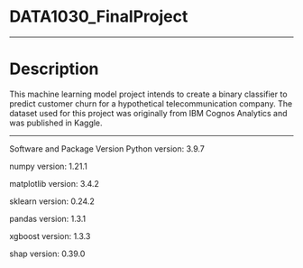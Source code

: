 # DATA1030_FinalProject

***
# Description
This machine learning model project intends to create a binary classifier to predict customer churn for a hypothetical telecommunication company. The dataset used for this project was originally from IBM Cognos Analytics and was published in Kaggle. 

***

Software and Package Version
Python version: 3.9.7 

numpy version: 1.21.1

matplotlib version: 3.4.2

sklearn version: 0.24.2

pandas version: 1.3.1

xgboost version: 1.3.3

shap version: 0.39.0
